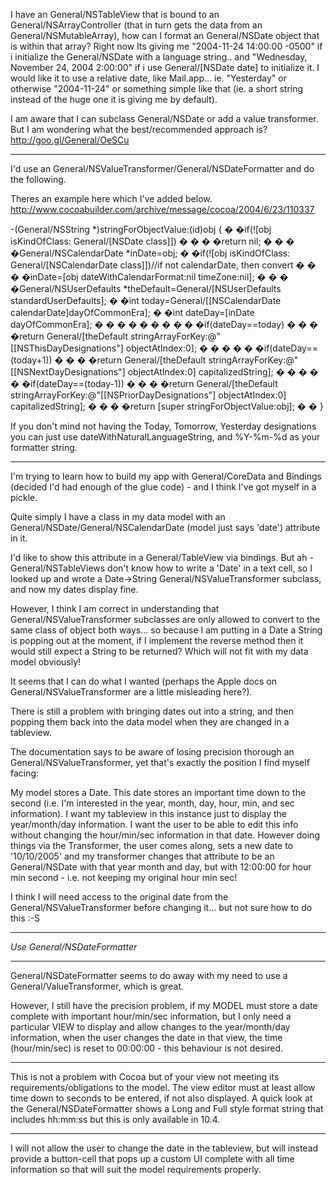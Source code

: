 I have an General/NSTableView that is bound to an General/NSArrayController (that in turn gets the data from an General/NSMutableArray), how can I format an General/NSDate object that is within that array? Right now Its giving me "2004-11-24 14:00:00 -0500" if i initialize the General/NSDate with a language string.. and "Wednesday, November 24, 2004 2:00:00" if i use General/[NSDate date] to initialize it. I would like it to use a relative date, like Mail.app... ie. "Yesterday" or otherwise "2004-11-24" or something simple like that (ie. a short string instead of the huge one it is giving me by default).

I am aware that I can subclass General/NSDate or add a value transformer. But I am wondering what the best/recommended approach is? http://goo.gl/General/OeSCu

----

I'd use an General/NSValueTransformer/General/NSDateFormatter and do the following.

Theres an example here which I've added below. http://www.cocoabuilder.com/archive/message/cocoa/2004/6/23/110337

    
-(General/NSString *)stringForObjectValue:(id)obj
{
� �if(![obj isKindOfClass: General/[NSDate class]])
� � � �return nil;
� �
� �General/NSCalendarDate *inDate=obj;
� �if(![obj isKindOfClass: General/[NSCalendarDate class]])//if not calendarDate, 
then convert
� � � �inDate=[obj dateWithCalendarFormat:nil timeZone:nil];
� �
� �General/NSUserDefaults *theDefault=General/[NSUserDefaults standardUserDefaults];
� �int today=General/[[NSCalendarDate calendarDate]dayOfCommonEra];
� �int dateDay=[inDate dayOfCommonEra];
� �
� � � � � �
� �if(dateDay==today)
� � � �return General/[theDefault stringArrayForKey:@"[[NSThisDayDesignations"] 
objectAtIndex:0];
� � � �
� �if(dateDay==(today+1))
� � � �return General/[theDefault stringArrayForKey:@"[[NSNextDayDesignations"] 
objectAtIndex:0] capitalizedString];
� � � �
� �if(dateDay==(today-1))
� � � �return General/[theDefault stringArrayForKey:@"[[NSPriorDayDesignations"] 
objectAtIndex:0] capitalizedString];
� �
� �return [super stringForObjectValue:obj]; � �
}


If you don't mind not having the Today, Tomorrow,  Yesterday designations you can just use dateWithNaturalLanguageString, and %Y-%m-%d as your formatter string.

----

I'm trying to learn how to build my app with General/CoreData and Bindings (decided I'd had enough of the glue code) - and I think I've got myself in a pickle.

Quite simply I have a class in my data model with an General/NSDate/General/NSCalendarDate (model just says 'date') attribute in it.

I'd like to show this attribute in a General/TableView via bindings. But ah - General/NSTableViews don't know how to write a 'Date' in a text cell, so I looked up and wrote a Date->String General/NSValueTransformer subclass, and now my dates display fine.

However, I think I am correct in understanding that General/NSValueTransformer subclasses are only allowed to convert to the same class of object both ways... so because I am putting in a Date a String is popping out at the moment, if I implement the reverse method then it would still expect a String to be returned? Which will not fit with my data model obviously! 

It seems that I can do what I wanted (perhaps the Apple docs on General/NSValueTransformer are a little misleading here?).

There is still a problem with bringing dates out into a string, and then popping them back into the data model when they are changed in a tableview.

The documentation says to be aware of losing precision thorough an General/NSValueTransformer, yet that's exactly the position I find myself facing:

My model stores a Date.
This date stores an important time down to the second (i.e. I'm interested in the year, month, day, hour, min, and sec information).
I want my tableview in this instance just to display the year/month/day information.
I want the user to be able to edit this info without changing the hour/min/sec information in that date.
However doing things via the Transformer, the user comes along, sets a new date to '10/10/2005' and my transformer changes that attribute to be an General/NSDate with that year month and day, but with 12:00:00 for hour min second - i.e. not keeping my original hour min sec!

I think I will need access to the original date from the General/NSValueTransformer before changing it... but not sure how to do this :-S

----

*Use General/NSDateFormatter*

----

General/NSDateFormatter seems to do away with my need to use a General/ValueTransformer, which is great.

However, I still have the precision problem, if my MODEL must store a date complete with important hour/min/sec information, but I only need a particular VIEW to display and allow changes to the year/month/day information, when the user changes the date in that view, the time (hour/min/sec) is reset to 00:00:00 - this behaviour is not desired.

----

This is not a problem with Cocoa but of your view not meeting its requirements/obligations to the model.  The view editor must at least allow time down to seconds to be entered, if not also displayed.  A quick look at the General/NSDateFormatter shows a Long and Full style format string that includes hh:mm:ss but this is only available in 10.4.

----

I will not allow the user to change the date in the tableview, but will instead provide a button-cell that pops up a custom UI complete with all time information so that will suit the model requirements properly.